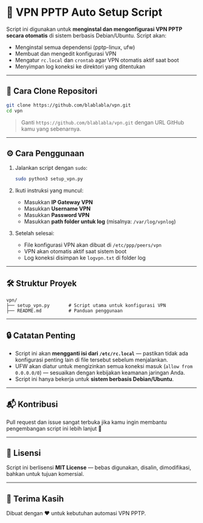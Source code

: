 # 📡 VPN PPTP Auto Setup Script

Script ini digunakan untuk **menginstal dan mengonfigurasi VPN PPTP secara otomatis** di sistem berbasis Debian/Ubuntu. Script akan:

- Menginstal semua dependensi (pptp-linux, ufw)
- Membuat dan mengedit konfigurasi VPN
- Mengatur `rc.local` dan `crontab` agar VPN otomatis aktif saat boot
- Menyimpan log koneksi ke direktori yang ditentukan

---

## 🚀 Cara Clone Repositori

```bash
git clone https://github.com/blablabla/vpn.git
cd vpn
```

> Ganti `https://github.com/blablabla/vpn.git` dengan URL GitHub kamu yang sebenarnya.

---

## ⚙️ Cara Penggunaan

1. Jalankan script dengan `sudo`:
   
   ```bash
   sudo python3 setup_vpn.py
   ```

2. Ikuti instruksi yang muncul:
   - Masukkan **IP Gateway VPN**
   - Masukkan **Username VPN**
   - Masukkan **Password VPN**
   - Masukkan **path folder untuk log** (misalnya: `/var/log/vpnlog`)

3. Setelah selesai:
   - File konfigurasi VPN akan dibuat di `/etc/ppp/peers/vpn`
   - VPN akan otomatis aktif saat sistem boot
   - Log koneksi disimpan ke `logvpn.txt` di folder log

---

## 🛠 Struktur Proyek

```
vpn/
├── setup_vpn.py       # Script utama untuk konfigurasi VPN
├── README.md          # Panduan penggunaan
```

---

## 🔒 Catatan Penting

- Script ini akan **mengganti isi dari `/etc/rc.local`** — pastikan tidak ada konfigurasi penting lain di file tersebut sebelum menjalankan.
- UFW akan diatur untuk mengizinkan semua koneksi masuk (`allow from 0.0.0.0/0`) — sesuaikan dengan kebijakan keamanan jaringan Anda.
- Script ini hanya bekerja untuk **sistem berbasis Debian/Ubuntu**.

---

## 📬 Kontribusi

Pull request dan issue sangat terbuka jika kamu ingin membantu pengembangan script ini lebih lanjut 🚀

---

## 🧾 Lisensi

Script ini berlisensi **MIT License** — bebas digunakan, disalin, dimodifikasi, bahkan untuk tujuan komersial.

---

## 🙏 Terima Kasih

Dibuat dengan ❤️ untuk kebutuhan automasi VPN PPTP.